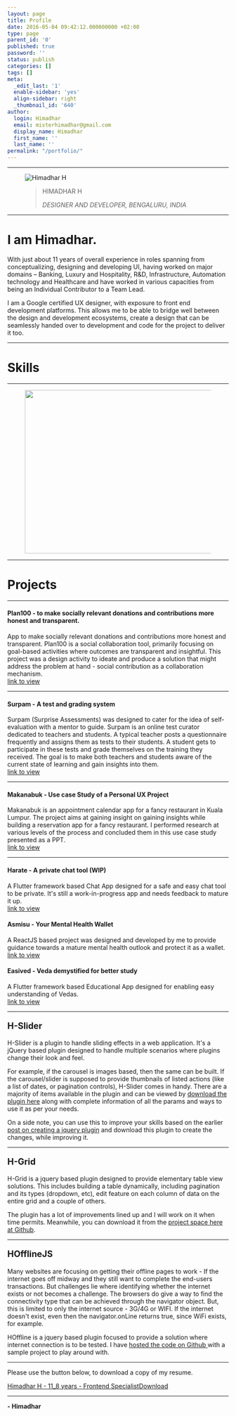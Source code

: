 ```yaml
---
layout: page
title: Profile
date: 2016-05-04 09:42:12.000000000 +02:00
type: page
parent_id: '0'
published: true
password: ''
status: publish
categories: []
tags: []
meta:
  _edit_last: '1'
  enable-sidebar: 'yes'
  align-sidebar: right
  _thumbnail_id: '640'
author:
  login: Himadhar
  email: misterhimadhar@gmail.com
  display_name: Himadhar
  first_name: ''
  last_name: ''
permalink: "/portfolio/"
---
```

<hr class="wp-block-separator" />
<!-- /wp:separator -->
<div class="wp-block-columns"><!-- wp:column -->
<div class="wp-block-column"><!-- wp:image {"align":"center","id":632,"sizeSlug":"large","linkDestination":"none"} -->
<div class="wp-block-image">
<figure class="aligncenter size-large"><img src="{{ site.baseurl }}/assets/2016/05/HH-e1624970924794.png" alt="Himadhar H" class="wp-image-632" /></figure>
</div>
<!-- /wp:image --></div>
<div class="wp-block-column is-vertically-aligned-center"><!-- wp:pullquote -->
<figure class="wp-block-pullquote">
<blockquote>
<p>HIMADHAR H</p>
<p><cite>DESIGNER AND DEVELOPER, BENGALURU, INDIA</cite></p></blockquote>
</figure>
<!-- /wp:pullquote --></div>
<!-- /wp:column --></div>
<hr class="wp-block-separator" />
<h1>I am Himadhar.</h1>
<p>With just about 11 years of overall experience in roles spanning from conceptualizing, designing and developing UI, having worked on major domains – Banking, Luxury and Hospitality, R&amp;D, Infrastructure, Automation technology and Healthcare and have worked in various capacities from being an Individual Contributor to a Team Lead.</p>
<p>I am a Google certified UX designer, with exposure to front end development platforms. This allows me to be able to bridge well between the design and development ecosystems, create a design that can be seamlessly handed over to development and code for the project to deliver it too.</p>
<hr class="wp-block-separator" />
<h1>Skills</h1>
<hr class="wp-block-separator" />
<div class="wp-block-image">
<figure class="aligncenter size-large is-resized"><img src="{{ site.baseurl }}/assets/2016/05/skills-2.png" alt="" class="wp-image-658" width="584" height="372" /></figure>
</div>
<hr class="wp-block-separator" />
<h1>Projects</h1>
<hr class="wp-block-separator" />
<h4>Plan100 - to make socially relevant donations and contributions more honest and transparent.</h4>
<p>App to make socially relevant donations and contributions more honest and transparent. Plan100 is a social collaboration tool, primarily focusing on goal-based activities where outcomes are transparent and insightful. This project was a design activity to ideate and produce a solution that might address the problem at hand - social contribution as a collaboration mechanism. <br /><a rel="noreferrer noopener" href="https://docs.google.com/presentation/d/e/2PACX-1vQyUIa32eszzMJ-l9suxdhdEz7KWVkbkXyH0P4o0KKo9QatGHKjo6Bhtqij3aU3NPXR9-Y1PPf3vBGl/pub?start=false&amp;loop=false&amp;delayms=3000&amp;slide=id.p1" data-type="URL" data-id="https://docs.google.com/presentation/d/e/2PACX-1vQyUIa32eszzMJ-l9suxdhdEz7KWVkbkXyH0P4o0KKo9QatGHKjo6Bhtqij3aU3NPXR9-Y1PPf3vBGl/pub?start=false&amp;loop=false&amp;delayms=3000&amp;slide=id.p1" target="_blank">link to view</a></p>
<hr class="wp-block-separator" />
<h4>Surpam - A test and grading system</h4>
<p>Surpam (Surprise Assessments) was designed to cater for the idea of self-evaluation with a mentor to guide. Surpam is an online test curator dedicated to teachers and students. A typical teacher posts a questionnaire frequently and assigns them as tests to their students. A student gets to participate in these tests and grade themselves on the training they received. The goal is to make both teachers and students aware of the current state of learning and gain insights into them. <br /><a rel="noreferrer noopener" href="https://docs.google.com/document/d/e/2PACX-1vTstQp3sgBxyBk7KEi4wr5TdsZTNVszZIfAEV_wSk_NHtz17Y5GRktItBf0gK2XDgdOYBJABO030fzA/pub" data-type="URL" data-id="https://docs.google.com/document/d/e/2PACX-1vTstQp3sgBxyBk7KEi4wr5TdsZTNVszZIfAEV_wSk_NHtz17Y5GRktItBf0gK2XDgdOYBJABO030fzA/pub" target="_blank">link to view</a></p>
<hr class="wp-block-separator" />
<h4>Makanabuk - Use case Study of a Personal UX Project</h4>
<p>Makanabuk is an appointment calendar app for a fancy restaurant in Kuala Lumpur. The project aims at gaining insight on gaining insights while building a reservation app for a fancy restaurant. I performed research at various levels of the process and concluded them in this use case study presented as a PPT. <br /><a href="https://docs.google.com/presentation/d/e/2PACX-1vRJxf7wJH3Kp_kB2eGCsA0bg-5j9tbegJ7kBhUXj5HaEXEKwhoL3FqZP1xay2B4lx29H8IMDGWDfEE9/pub?start=true&amp;loop=true&amp;delayms=60000" data-type="URL" data-id="https://docs.google.com/presentation/d/e/2PACX-1vRJxf7wJH3Kp_kB2eGCsA0bg-5j9tbegJ7kBhUXj5HaEXEKwhoL3FqZP1xay2B4lx29H8IMDGWDfEE9/pub?start=true&amp;loop=true&amp;delayms=60000" target="_blank" rel="noreferrer noopener">link to view</a></p>
<hr class="wp-block-separator" />
<h4>Harate - A private chat tool (WIP)</h4>
<p>A Flutter framework based Chat App designed for a safe and easy chat tool to be private. It's still a work-in-progress app and needs feedback to mature it up.<br /> <a href="https://play.google.com/store/apps/details?id=com.hh.harate" data-type="URL" data-id="https://play.google.com/store/apps/details?id=com.hh.harate">link to view</a></p>
<h4>Asmisu - Your Mental Health Wallet</h4>
<p>A ReactJS based project was designed and developed by me to provide guidance towards a mature mental health outlook and protect it as a wallet. <br /><a href="http://www.asmisu.com/">link to view</a></p>
<h4>Easived - Veda demystified for better study</h4>
<p>A Flutter framework based Educational App designed for enabling easy understanding of Vedas. <br /><a href="https://play.google.com/store/apps/details?id=com.hh.bhagavantham">link to view</a></p>
<hr class="wp-block-separator" />
<h4><strong style="font-size: 1.4em;">H-Slider</strong></h4>
<p>H-Slider is a plugin to handle sliding effects in a web application. It's a jQuery based plugin designed to handle multiple scenarios where plugins change their look and feel.</p>
<p>For example, if the carousel is images based, then the same can be built. If the carousel/slider is supposed to provide thumbnails of listed actions (like a list of dates, or pagination controls), H-Slider comes in handy. There are a majority of items available in the plugin and can be viewed by&nbsp;<a href="https://github.com/himadhar/h-slider" target="_blank" rel="noopener">download the plugin here</a> along with complete information of all the params and ways to use it as per your needs.</p>
<p>On a side note, you can use this to improve your skills based on the earlier <a title="post on creating a jquery plugin" href="http://himadhar.com/?p=254" target="_blank" rel="noopener">post on creating a jquery plugin</a>&nbsp;and download this plugin to create the changes, while improving it.</p>
<hr class="wp-block-separator" />
<h4><strong style="font-size: 1.4em;">H-Grid</strong></h4>
<p>H-Grid is a jquery based plugin designed to provide elementary table view solutions. This includes building a table dynamically, including pagination and its types (dropdown, etc), edit feature on each column of data on the entire grid and a couple of others.</p>
<p>The plugin has a lot of improvements lined up and I will work on it when time permits. Meanwhile, you can download it from the <a title="project space here at Github" href="https://github.com/himadhar/h-grid" target="_blank" rel="noopener">project space here at Github</a>.</p>
<hr class="wp-block-separator" />
<h4><strong style="font-size: 1.4em;">HOfflineJS</strong></h4>
<p>Many websites are focusing on getting their offline pages to work - If the internet goes off midway and they still want to complete the end-users transactions. But challenges lie where identifying whether the internet exists or not becomes a challenge. The browsers do give a way to find the connectivity type that can be achieved through the navigator object. But, this is limited to only the internet source - 3G/4G or WIFI. If the internet doesn't exist, even then the navigator.onLine returns true, since WiFi exists, for example.</p>
<p>HOffline is a jquery based plugin focused to provide a solution where internet connection is to be tested. I have <a title="hosted the code on Github" href="https://github.com/himadhar/hoffline" target="_blank" rel="noopener">hosted the code on Github </a>with a sample project to play around with.</p>
<hr class="wp-block-separator" />
<p>Please use the button below, to download a copy of my resume.</p>
<div class="wp-block-file"><object class="wp-block-file__embed" data="https://himadhar.com/wp-content/uploads/2022/05/Himadhar-H-11_8-years-Frontend-Specialist.pdf" type="application/pdf" style="width:100%;height:600px" aria-label="Embed of Himadhar H - 11_8 years - Frontend Specialist."></object><a href="https://himadhar.com/wp-content/uploads/2022/05/Himadhar-H-11_8-years-Frontend-Specialist.pdf">Himadhar H - 11_8 years - Frontend Specialist</a><a href="https://himadhar.com/wp-content/uploads/2022/05/Himadhar-H-11_8-years-Frontend-Specialist.pdf" class="wp-block-file__button" download>Download</a></div>
<hr class="wp-block-separator" />
<p class="has-text-align-right"><strong>- Himadhar</strong></p>
